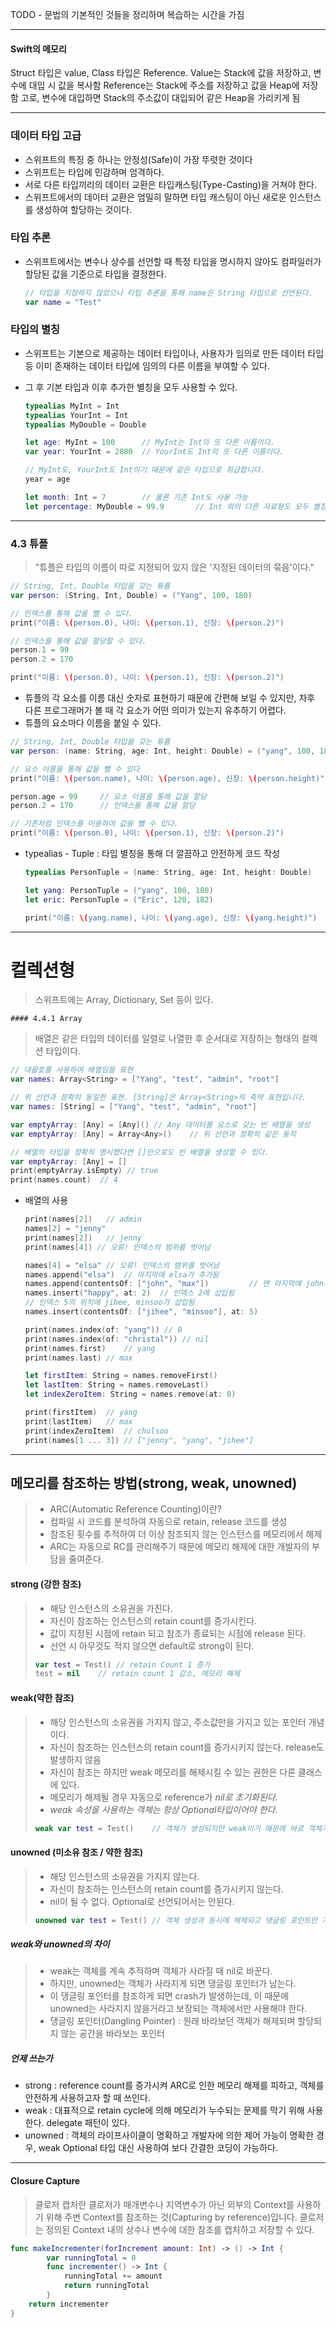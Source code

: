 TODO - 문법의 기본적인 것들을 정리하며 복습하는 시간을 가짐

----

#### Swift의 메모리
Struct 타입은 value, Class 타입은 Reference.
Value는 Stack에 값을 저장하고, 변수에 대입 시 값을 복사함
Reference는 Stack에 주소를 저장하고 값을 Heap에 저장함
고로, 변수에 대입하면 Stack의 주소값이 대입되어 
같은 Heap을 가리키게 됨

----

### 데이터 타입 고급

- 스위프트의 특징 중 하나는 안정성(Safe)이 가장 뚜렷한 것이다
- 스위프트는 타입에 민감하며 엄격하다.
- 서로 다른 타입끼리의 데이터 교환은 타입캐스팅(Type-Casting)을 거쳐야 한다.
- 스위프트에서의 데이터 교환은 엄밀히 말하면 타입 캐스팅이 아닌 새로운 인스턴스를 생성하여 할당하는 것이다.

### 타입 추론

- 스위프트에서는 변수나 상수를 선언할 때 특정 타입을 명시하지 않아도 컴파일러가 할당된 값을 기준으로 타입을 결정한다.

  ```Swift
  // 타입을 지정하지 않았으나 타입 추론을 통해 name은 String 타입으로 선언된다.
  var name = "Test"
  ```

### 타입의 별칭

- 스위프트는 기본으로 제공하는 데이터 타입이나, 사용자가 임의로 만든 데이터 타입 등 이미 존재하는 데이터 타입에 임의의 다른 이름을 부여할 수 있다.

- 그 후 기본 타입과 이후 추가한 별칭을 모두 사용할 수 있다.

  ```swift
  typealias MyInt = Int
  typealias YourInt = Int
  typealias MyDouble = Double
  
  let age: MyInt = 100		// MyInt는 Int의 또 다른 이름이다.
  var year: YourInt = 2080	// YourInt도 Int의 또 다른 이름이다.
  
  // MyInt도, YourInt도 Int이기 때문에 같은 타입으로 취급합니다.
  year = age
  
  let month: Int = 7		// 물론 기존 Int도 사용 가능
  let percentage: MyDouble = 99.9		// Int 외의 다른 자료형도 모두 별칭 사용 가능
  ```

----

### 4.3 튜플

> "튜플은 타입의 이름이 따로 지정되어 있지 않은 '지정된 데이터의 묶음'이다."	

```swift
// String, Int, Double 타입을 갖는 튜플
var person: (String, Int, Double) = ("Yang", 100, 180)

// 인덱스를 통해 값을 뺄 수 있다.
print("이름: \(person.0), 나이: \(person.1), 신장: \(person.2)")

// 인덱스를 통해 값을 할당할 수 있다.
person.1 = 99
person.2 = 170

print("이름: \(person.0), 나이: \(person.1), 신장: \(person.2)")
```



- 튜플의 각 요소를 이름 대신 숫자로 표현하기 때문에 간편해 보일 수 있지만, 차후 다른 프로그래머가 볼 때 각 요소가 어떤 의미가 있는지 유추하기 어렵다. 
- 튜플의 요소마다 이름을 붙일 수 있다.

```swift
// String, Int, Double 타입을 갖는 튜플
var person: (name: String, age: Int, height: Double) = ("yang", 100, 180)

// 요소 이름을 통해 값을 뺄 수 있다
print("이름: \(person.name), 나이: \(person.age), 신장: \(person.height)")

person.age = 99		// 요소 이름을 통해 값을 할당
person.2 = 170		// 인덱스를 통해 값을 할당

// 기존처럼 인덱스를 이용하여 값을 뺄 수 있다.
print("이름: \(person.0), 나이: \(person.1), 신장: \(person.2)")
```



- typealias - Tuple : 타입 별칭을 통해 더 깔끔하고 안전하게 코드 작성

  ```swift
  typealias PersonTuple = (name: String, age: Int, height: Double)
  
  let yang: PersonTuple = ("yang", 100, 180)
  let eric: PersonTuple = ("Eric", 120, 182)
  
  print("이름: \(yang.name), 나이: \(yang.age), 신장: \(yang.height)")
  ```

----

# 컬렉션형

> 스위프트에는 Array, Dictionary, Set 등이 있다.

	#### 4.4.1 Array

> 배열은 같은 타입의 데이터를 일렬로 나열한 후 순서대로 저장하는 형태의 컬렉션 타입이다.

```swift
// 대괄호를 사용하여 배열임을 표현
var names: Array<String> = ["Yang", "test", "admin", "root"]

// 위 선언과 정확히 동일한 표현. [String]은 Array<String>의 축약 표현입니다.
var names: [String] = ["Yang", "test", "admin", "root"]

var emptyArray: [Any] = [Any]()	// Any 데이터를 요소로 갖는 빈 배열을 생성
var emptyArray: [Any] = Array<Any>()	// 위 선언과 정확히 같은 동작

// 배열의 타입을 정확히 명시했다면 []만으로도 빈 배열을 생성할 수 있다.
var emptyArray: [Any] = []
print(emptyArray.isEmpty) // true
print(names.count)	// 4
```



- 배열의 사용

  ``` swift
  print(names[2])	// admin
  names[2] = "jenny"
  print(names[2])	// jenny
  print(names[4]) // 오류! 인덱스의 범위를 벗어남
  
  names[4] = "elsa"	// 오류! 인덱스의 범위를 벗어남
  names.append("elsa")	// 마지막에 elsa가 추가됨
  names.append(contentsOf: ["john", "max"]) 		// 맨 마지막에 john과 max가 추가됨
  names.insert("happy", at: 2)	// 인덱스 2에 삽입됨
  // 인덱스 5의 위치에 jihee, minsoo가 삽입됨
  names.insert(contentsOf: ["jihee", "minsoo"], at: 5)
  
  print(names.index(of: "yang")) // 0
  print(names.index(of: "christal")) // nil
  print(names.first)	// yang
  print(names.last) // max
  
  let firstItem: String = names.removeFirst()
  let lastItem: String = names.removeLast()
  let indexZeroItem: String = names.remove(at: 0)
  
  print(firstItem)	// yang
  print(lastItem)	// max
  print(indexZeroItem)	// chulsoo
  print(names[1 ... 3]) // ["jenny", "yang", "jihee"]
  ```

  

----

## 메모리를 참조하는 방법(strong, weak, unowned)

> - ARC(Automatic Reference Counting)이란?
> - 컴파일 시 코드를 분석하여 자동으로 retain, release 코드를 생성
> - 참조된 횟수를 추적하여 더 이상 참조되지 않는 인스턴스를 메모리에서 해제
> - ARC는 자동으로 RC를 관리해주기 때문에 메모리 해제에 대한 개발자의 부담을 줄여준다.

#### strong (강한 참조)
> - 해당 인스턴스의 소유권을 가진다.
> - 자신이 참조하는 인스턴스의 retain count를 증가시킨다.
> - 값이 지정된 시점에 retain 되고 참조가 종료되는 시점에 release 된다.
> - 선언 시 아무것도 적지 않으면 default로 strong이 된다.
> ```swift
> var test = Test()	// retain Count 1 증가
> test = nil 	// retain count 1 감소, 메모리 해제
> ```

#### weak(약한 참조)
> - 해당 인스턴스의 소유권을 가지지 않고, 주소값만을 가지고 있는 포인터 개념이다.
> - 자신이 참조하는 인스턴스의 retain count를 증가시키지 않는다. release도 발생하지 않음
> - 자신이 참조는 하지만 weak 메모리를 해제시킬 수 있는 권한은 다른 클래스에 있다.
> - 메모리가 해제될 경우 자동으로 reference가 _nil로 초기화된다._
> - _weak 속성을 사용하는 객체는 항상 Optional타입이어야 한다._
> ```swift
> weak var test = Test()	// 객체가 생성되지만 weak이기 때문에 바로 객체가 해제되어 nil이 됨
> ```

#### unowned (미소유 참조 / 약한 참조)
> - 해당 인스턴스의 소유권을 가지지 않는다.
> - 자신이 참조하는 인스턴스의 retain count를 증가시키지 않는다.
> - nil이 될 수 없다. Optional로 선언되어서는 안된다.
> ```swift
> unowned var test = Test()	// 객체 생성과 동시에 해제되고 댕글링 포인트만 가지고 있음. 에러.
> ```

##### weak와 unowned의 차이
> - weak는 객체를 계속 추적하며 객체가 사라질 때 nil로 바꾼다.
> - 하지만, unowned는 객체가 사라지게 되면 댕글링 포인터가 남는다.
> - 이 댕글링 포인터를 참조하게 되면 crash가 발생하는데, 이 때문에 unowned는 사라지지 않을거라고 보장되는 객체에서만 사용해야 한다.
> - 댕글링 포인터(Dangling Pointer) : 원래 바라보던 객체가 해제되며 할당되지 않는 공간을 바라보는 포인터

##### 언제 쓰는가
- strong : reference count를 증가시켜 ARC로 인한 메모리 해제를 피하고, 객체를 안전하게 사용하고자 할 때 쓰인다. 
- weak : 대표적으로 retain cycle에 의해 메모리가 누수되는 문제를 막기 위해 사용한다. delegate 패턴이 있다.
- unowned : 객체의 라이프사이클이 명확하고 개발자에 의한 제어 가능이 명확한 경우, weak Optional 타입 대신 사용하여 보다 간결한 코딩이 가능하다.                                               
----
#### Closure Capture
> 클로저 캡처란 클로저가 매개변수나 지역변수가 아닌 외부의 Context를 사용하기 위해 주변 Context를 참조하는 것(Capturing by reference)입니다.
> 클로저는 정의된 Context 내의 상수나 변수에 대한 참조를 캡처하고 저장할 수 있다.

```swift
func makeIncrementer(forIncrement amount: Int) -> () -> Int {
		var runningTotal = 0
		func incrementer() -> Int {
			runningTotal += amount
			return runningTotal
		}
	return incrementer
}
```





